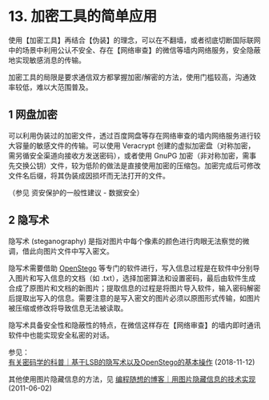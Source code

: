 # 13. 加密工具的简单应用

使用【加密工具】再结合【伪装】的理念，可以在不翻墙，或者彻底切断国际联网中的场景中利用公认不安全、存在【网络审查】的微信等墙内网络服务，安全隐蔽地实现敏感消息的传输。

加密工具的局限是要求通信双方都掌握加密/解密的方法，使用门槛较高，沟通效率较低，难以大范围普及。



## 1 网盘加密

可以利用伪装过的加密文件，透过百度网盘等存在网络审查的墙内网络服务进行较大容量的敏感文件的传输。可以使用 Veracrypt 创建的虚拟加密盘（对称加密，需另循安全渠道向接收方发送密码），或者使用 GnuPG 加密（非对称加密，需事先交换公钥）文件，较为低阶的做法是直接使用加密的压缩包。加密完成后可修改文件名后缀，将其伪装成因损坏而无法打开的文件。

（参见 资安保护的一般性建议 - 数据安全）



## 2 隐写术

隐写术 (steganography) 是指对图片中每个像素的颜色进行肉眼无法察觉的微调，借此向图片文件中写入密文。

隐写术需要借助 [OpenStego](https://github.com/syvaidya/openstego) 等专门的软件进行，写入信息过程是在软件中分别导入图片和写入信息的文档（如 .txt），选择加密算法和设置密码，最后由软件生成合成了原图片和文档的新图片；提取信息的过程是将图片导入软件，输入密码解密后提取出写入的信息。需要注意的是写入密文的图片必须以原图形式传输，如图片被压缩或修改将导致信息无法被读取。

隐写术具备安全性和隐蔽性的特点，在微信这样存在【网络审查】的墙内即时通讯软件中也能实现安全私密的对话。

参见：  
[有关密码学的科普｜基于LSB的隐写术以及OpenStego的基本操作](https://cryptoboy.home.blog/2018/11/22/%e5%9f%ba%e4%ba%8elsb%e7%9a%84%e9%9a%90%e5%86%99%e6%9c%af%e4%bb%a5%e5%8f%8aopenstego%e7%9a%84%e5%9f%ba%e6%9c%ac%e6%93%8d%e4%bd%9c/) (2018-11-12)

其他使用图片隐藏信息的方法，见 [编程随想的博客｜用图片隐藏信息的技术实现](https://program-think.blogspot.com/2011/06/use-image-hide-information.html) (2011-06-02)    




